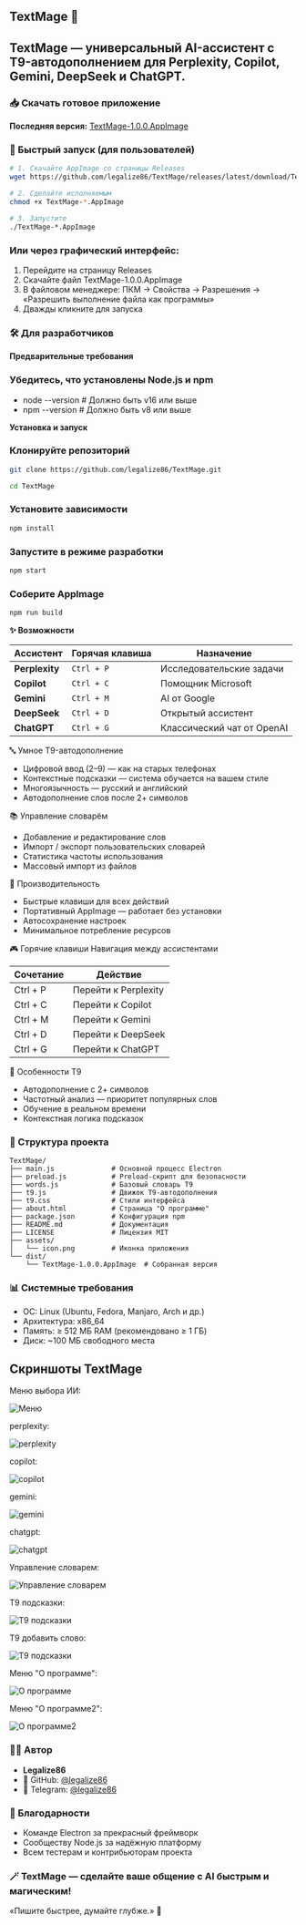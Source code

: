 ## TextMage 🔮
**TextMage** — универсальный AI-ассистент с T9-автодополнением для **Perplexity**, **Copilot**, **Gemini**, **DeepSeek** и **ChatGPT**.
---

### 📥 Скачать готовое приложение
**Последняя версия:** [TextMage-1.0.0.AppImage](https://github.com/legalize86/TextMage/releases/latest)

### 🚀 Быстрый запуск (для пользователей)
```bash
# 1. Скачайте AppImage со страницы Releases
wget https://github.com/legalize86/TextMage/releases/latest/download/TextMage-1.0.0.AppImage
```
```bash
# 2. Сделайте исполняемым
chmod +x TextMage-*.AppImage
```
```bash
# 3. Запустите
./TextMage-*.AppImage
```
### Или через графический интерфейс:

1. Перейдите на страницу Releases
2. Скачайте файл TextMage-1.0.0.AppImage
3. В файловом менеджере: ПКМ → Свойства → Разрешения → «Разрешить выполнение файла как программы»
4. Дважды кликните для запуска

### 🛠️ Для разработчиков
**Предварительные требования**
### Убедитесь, что установлены Node.js и npm
- node --version  # Должно быть v16 или выше
- npm --version   # Должно быть v8 или выше

**Установка и запуск**
### Клонируйте репозиторий
```bash
git clone https://github.com/legalize86/TextMage.git
```
```bash
cd TextMage
```
### Установите зависимости
```bash
npm install
```
### Запустите в режиме разработки
```bash
npm start
```
### Соберите AppImage
```bash
npm run build
```
**✨ Возможности**

| Ассистент      | Горячая клавиша | Назначение                 |
| -------------- | --------------- | -------------------------- |
| **Perplexity** | `Ctrl + P`      | Исследовательские задачи   |
| **Copilot**    | `Ctrl + C`      | Помощник Microsoft         |
| **Gemini**     | `Ctrl + M`      | AI от Google               |
| **DeepSeek**   | `Ctrl + D`      | Открытый ассистент         |
| **ChatGPT**    | `Ctrl + G`      | Классический чат от OpenAI |


🔤 Умное T9-автодополнение

- Цифровой ввод (2–9) — как на старых телефонах
- Контекстные подсказки — система обучается на вашем стиле
- Многоязычность — русский и английский
- Автодополнение слов после 2+ символов

📚 Управление словарём

- Добавление и редактирование слов
- Импорт / экспорт пользовательских словарей
- Статистика частоты использования
- Массовый импорт из файлов

🎯 Производительность

- Быстрые клавиши для всех действий
- Портативный AppImage — работает без установки
- Автосохранение настроек
- Минимальное потребление ресурсов

🎮 Горячие клавиши
Навигация между ассистентами

| Сочетание | Действие             |
| --------- | -------------------- |
| Ctrl + P  | Перейти к Perplexity |
| Ctrl + C  | Перейти к Copilot    |
| Ctrl + M  | Перейти к Gemini     |
| Ctrl + D  | Перейти к DeepSeek   |
| Ctrl + G  | Перейти к ChatGPT    |

🔮 Особенности T9

- Автодополнение с 2+ символов
- Частотный анализ — приоритет популярных слов
- Обучение в реальном времени
- Контекстная логика подсказок

### 📁 Структура проекта

```text
TextMage/
├── main.js              # Основной процесс Electron
├── preload.js           # Preload-скрипт для безопасности
├── words.js             # Базовый словарь T9
├── t9.js                # Движок T9-автодополнения
├── t9.css               # Стили интерфейса
├── about.html           # Страница "О программе"
├── package.json         # Конфигурация npm
├── README.md            # Документация
├── LICENSE              # Лицензия MIT
├── assets/
│   └── icon.png         # Иконка приложения
└── dist/
    └── TextMage-1.0.0.AppImage  # Собранная версия
```

### 📊 Системные требования

- ОС: Linux (Ubuntu, Fedora, Manjaro, Arch и др.)
- Архитектура: x86_64
- Память: ≥ 512 МБ RAM (рекомендовано ≥ 1 ГБ)
- Диск: ~100 МБ свободного места

## Скриншоты TextMage

Меню выбора ИИ:

![Меню](assets/screenshots/menu.png)

perplexity:

![perplexity](assets/screenshots/perplexity.png)

copilot:

![copilot](assets/screenshots/copilot.png)

gemini:

![gemini](assets/screenshots/gemini.png)

chatgpt:

![chatgpt](assets/screenshots/chatgpt.png)

Управление словарем:

![Управление словарем](assets/screenshots/dictionary_manager.png)

T9 подсказки:

![T9 подсказки](assets/screenshots/t9_top_bar.png)

T9 добавить слово:

![T9 подсказки](assets/screenshots/t9_add_word.png)

Меню "О программе":

![О программе](assets/screenshots/about.png)

Меню "О программе2":

![О программе2](assets/screenshots/about2.png)

### 👨‍💻 Автор

- **Legalize86**  
- 🔗 GitHub: [@legalize86](https://github.com/legalize86)
- 📲 Telegram: [@legalize86](https://t.me/legalize86)

### 🙏 Благодарности

- Команде Electron за прекрасный фреймворк
- Сообществу Node.js за надёжную платформу
- Всем тестерам и контрибьюторам проекта

### 🪄 TextMage — сделайте ваше общение с AI быстрым и магическим!

«Пишите быстрее, думайте глубже.» 🚀
